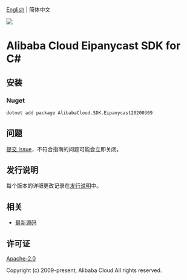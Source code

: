 [English](README.md) | 简体中文

![](https://aliyunsdk-pages.alicdn.com/icons/AlibabaCloud.svg)

# Alibaba Cloud Eipanycast SDK for C#

## 安装

### Nuget

```bash
dotnet add package AlibabaCloud.SDK.Eipanycast20200309
```

## 问题

[提交 Issue](https://github.com/aliyun/alibabacloud-csharp-sdk/issues/new)，不符合指南的问题可能会立即关闭。

## 发行说明

每个版本的详细更改记录在[发行说明](./ChangeLog.md)中。

## 相关

* [最新源码](https://github.com/aliyun/alibabacloud-csharp-sdk/)

## 许可证

[Apache-2.0](http://www.apache.org/licenses/LICENSE-2.0)

Copyright (c) 2009-present, Alibaba Cloud All rights reserved.
